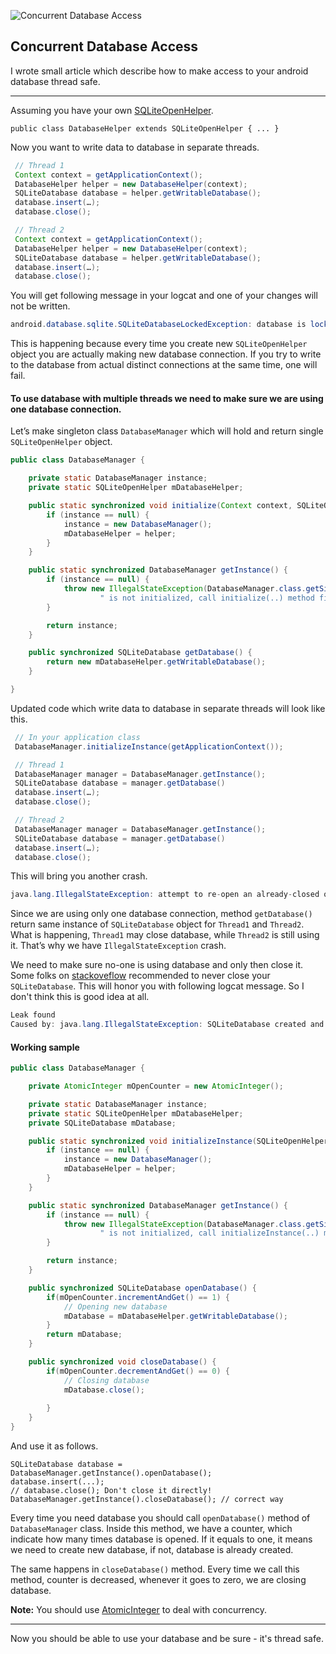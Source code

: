 ![Concurrent Database Access][6]

Concurrent Database Access
--------------------------

I wrote small article which describe how to make access to your android database thread safe.

----------

Assuming you have your own [SQLiteOpenHelper][1].

    public class DatabaseHelper extends SQLiteOpenHelper { ... }

Now you want to write data to database in separate threads.

```java
 // Thread 1
 Context context = getApplicationContext();
 DatabaseHelper helper = new DatabaseHelper(context);
 SQLiteDatabase database = helper.getWritableDatabase();
 database.insert(…);
 database.close();

 // Thread 2
 Context context = getApplicationContext();
 DatabaseHelper helper = new DatabaseHelper(context);
 SQLiteDatabase database = helper.getWritableDatabase();
 database.insert(…);
 database.close();
```

You will get following message in your logcat and one of your changes will not be written.

```java
android.database.sqlite.SQLiteDatabaseLockedException: database is locked (code 5)
```

This is happening because every time you create new `SQLiteOpenHelper` object you are actually making new database connection. If you try to write to the database from actual distinct connections at the same time, one will fail.

#### To use database with multiple threads we need to make sure we are using one database connection.

Let’s make singleton class `DatabaseManager` which will hold and return single `SQLiteOpenHelper` object.

```java
public class DatabaseManager {

    private static DatabaseManager instance;
    private static SQLiteOpenHelper mDatabaseHelper;

    public static synchronized void initialize(Context context, SQLiteOpenHelper helper) {
        if (instance == null) {
            instance = new DatabaseManager();
            mDatabaseHelper = helper;
        }
    }

    public static synchronized DatabaseManager getInstance() {
        if (instance == null) {
            throw new IllegalStateException(DatabaseManager.class.getSimpleName() +
                    " is not initialized, call initialize(..) method first.");
        }

        return instance;
    }

    public synchronized SQLiteDatabase getDatabase() {
        return new mDatabaseHelper.getWritableDatabase();
    }

}
```

Updated code which write data to database in separate threads will look like this.

```java
 // In your application class
 DatabaseManager.initializeInstance(getApplicationContext());

 // Thread 1
 DatabaseManager manager = DatabaseManager.getInstance();
 SQLiteDatabase database = manager.getDatabase()
 database.insert(…);
 database.close();

 // Thread 2
 DatabaseManager manager = DatabaseManager.getInstance();
 SQLiteDatabase database = manager.getDatabase()
 database.insert(…);
 database.close();
```

This will bring you another crash.

```java
java.lang.IllegalStateException: attempt to re-open an already-closed object: SQLiteDatabase
```

Since we are using only one database connection, method `getDatabase()` return same instance of `SQLiteDatabase` object for `Thread1` and `Thread2`. What is happening, `Thread1` may close database, while `Thread2` is still using it. That’s why we have `IllegalStateException` crash.

We need to make sure no-one is using database and only then close it. Some folks on [stackoveflow][2] recommended to never close your `SQLiteDatabase`. This will honor you with following logcat message. So I don't think this is good idea at all.

```java
Leak found
Caused by: java.lang.IllegalStateException: SQLiteDatabase created and never closed
```

#### Working sample

```java
public class DatabaseManager {

    private AtomicInteger mOpenCounter = new AtomicInteger();

    private static DatabaseManager instance;
    private static SQLiteOpenHelper mDatabaseHelper;
    private SQLiteDatabase mDatabase;

    public static synchronized void initializeInstance(SQLiteOpenHelper helper) {
        if (instance == null) {
            instance = new DatabaseManager();
            mDatabaseHelper = helper;
        }
    }

    public static synchronized DatabaseManager getInstance() {
        if (instance == null) {
            throw new IllegalStateException(DatabaseManager.class.getSimpleName() +
                    " is not initialized, call initializeInstance(..) method first.");
        }

        return instance;
    }

    public synchronized SQLiteDatabase openDatabase() {
        if(mOpenCounter.incrementAndGet() == 1) {
            // Opening new database
            mDatabase = mDatabaseHelper.getWritableDatabase();
        }
        return mDatabase;
    }

    public synchronized void closeDatabase() {
        if(mOpenCounter.decrementAndGet() == 0) {
            // Closing database
            mDatabase.close();
            
        }
    }
}
```
    
And use it as follows.

    SQLiteDatabase database = DatabaseManager.getInstance().openDatabase();
    database.insert(...);
    // database.close(); Don't close it directly!
    DatabaseManager.getInstance().closeDatabase(); // correct way
    
Every time you need database you should call `openDatabase()` method of `DatabaseManager` class. Inside this method, we have a counter, which indicate how many times database is opened. If it equals to one, it means we need to create new database, if not, database is already created. 

The same happens in `closeDatabase()` method. Every time we call this method, counter is decreased, whenever it goes to zero, we are closing database.

**Note:** You should use [AtomicInteger][5] to deal with concurrency.

----------

Now you should be able to use your database and be sure - it's thread safe.


  [1]: http://developer.android.com/reference/android/database/sqlite/SQLiteOpenHelper.html
  [2]: http://stackoverflow.com/
  [3]: http://developer.android.com/reference/android/database/sqlite/SQLiteClosable.html#acquireReference%28%29
  [4]: http://developer.android.com/reference/android/database/sqlite/SQLiteClosable.html#close%28%29
  [5]: http://developer.android.com/reference/java/util/concurrent/atomic/AtomicInteger.html
  [6]: https://raw.github.com/dmytrodanylyk/dmytrodanylyk/gh-pages/images/articles/concurrent-db-access.png
